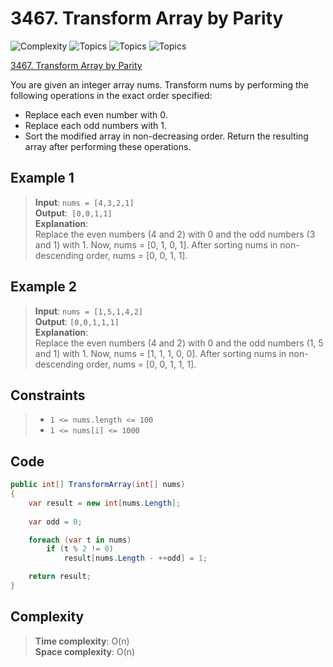 # 3467. Transform Array by Parity

![Complexity](https://img.shields.io/badge/easy-green)
![Topics](https://img.shields.io/badge/array-blue)
![Topics](  https://img.shields.io/badge/sorting-blue)
![Topics](  https://img.shields.io/badge/counting-blue)

[3467. Transform Array by Parity](https://leetcode.com/problems/transform-array-by-parity/description/)

You are given an integer array nums. Transform nums by performing the following operations in the exact order specified:
- Replace each even number with 0.
- Replace each odd numbers with 1.
- Sort the modified array in non-decreasing order.
Return the resulting array after performing these operations.

## Example 1
> **Input**: `nums = [4,3,2,1]`  
> **Output**:` [0,0,1,1]`  
> **Explanation**:  
> Replace the even numbers (4 and 2) with 0 and the odd numbers (3 and 1) with 1. Now, nums = [0, 1, 0, 1].
> After sorting nums in non-descending order, nums = [0, 0, 1, 1].

## Example 2
> **Input**: `nums = [1,5,1,4,2]`  
> **Output**: `[0,0,1,1,1]`  
> **Explanation**:  
> Replace the even numbers (4 and 2) with 0 and the odd numbers (1, 5 and 1) with 1. Now, nums = [1, 1, 1, 0, 0].
> After sorting nums in non-descending order, nums = [0, 0, 1, 1, 1].

## Constraints
> - `1 <= nums.length <= 100`  
> - `1 <= nums[i] <= 1000`

## Code
```csharp
public int[] TransformArray(int[] nums)
{
    var result = new int[nums.Length];
    
    var odd = 0;

    foreach (var t in nums)
        if (t % 2 != 0)
            result[nums.Length - ++odd] = 1;

    return result;
}
```

## Complexity
> **Time complexity**: O(n)  
> **Space complexity**: O(n)